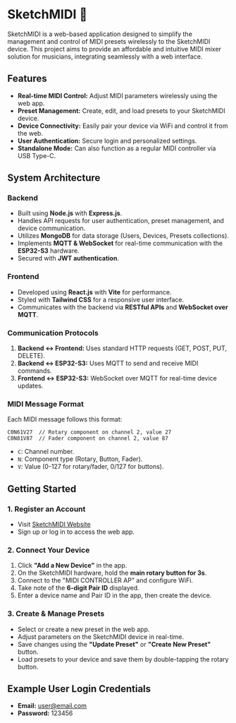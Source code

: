 # SketchMIDI 🎼

SketchMIDI is a web-based application designed to simplify the management and control of MIDI presets wirelessly to the SketchMIDI device. This project aims to provide an affordable and intuitive MIDI mixer solution for musicians, integrating seamlessly with a web interface.

## Features
- **Real-time MIDI Control:** Adjust MIDI parameters wirelessly using the web app.
- **Preset Management:** Create, edit, and load presets to your SketchMIDI device.
- **Device Connectivity:** Easily pair your device via WiFi and control it from the web.
- **User Authentication:** Secure login and personalized settings.
- **Standalone Mode:** Can also function as a regular MIDI controller via USB Type-C.

## System Architecture
### Backend
- Built using **Node.js** with **Express.js**.
- Handles API requests for user authentication, preset management, and device communication.
- Utilizes **MongoDB** for data storage (Users, Devices, Presets collections).
- Implements **MQTT & WebSocket** for real-time communication with the **ESP32-S3** hardware.
- Secured with **JWT authentication**.

### Frontend
- Developed using **React.js** with **Vite** for performance.
- Styled with **Tailwind CSS** for a responsive user interface.
- Communicates with the backend via **RESTful APIs** and **WebSocket over MQTT**.

### Communication Protocols
1. **Backend ↔ Frontend:** Uses standard HTTP requests (GET, POST, PUT, DELETE).
2. **Backend ↔ ESP32-S3:** Uses MQTT to send and receive MIDI commands.
3. **Frontend ↔ ESP32-S3:** WebSocket over MQTT for real-time device updates.

### MIDI Message Format
Each MIDI message follows this format:
```
C0N61V27  // Rotary component on channel 2, value 27
C0N81V87  // Fader component on channel 2, value 87
```
- `C`: Channel number.
- `N`: Component type (Rotary, Button, Fader).
- `V`: Value (0-127 for rotary/fader, 0/127 for buttons).

## Getting Started
### 1. Register an Account
- Visit [SketchMIDI Website](http://www.sketchmidi.cc)
- Sign up or log in to access the web app.

### 2. Connect Your Device
1. Click **"Add a New Device"** in the app.
2. On the SketchMIDI hardware, hold the **main rotary button for 3s**.
3. Connect to the "MIDI CONTROLLER AP" and configure WiFi.
4. Take note of the **6-digit Pair ID** displayed.
5. Enter a device name and Pair ID in the app, then create the device.

### 3. Create & Manage Presets
- Select or create a new preset in the web app.
- Adjust parameters on the SketchMIDI device in real-time.
- Save changes using the **"Update Preset"** or **"Create New Preset"** button.
- Load presets to your device and save them by double-tapping the rotary button.

## Example User Login Credentials
- **Email:** user@email.com
- **Password:** 123456

